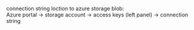 connection string loction to azure storage blob: <br />
Azure portal -> storage account -> access keys (left panel) -> connection string
